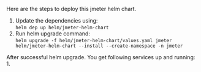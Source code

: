 Here are the steps to deploy this jmeter helm chart.

1. Update the dependencies using:<br>
   ```helm dep up helm/jmeter-helm-chart```
2. Run helm upgrade command:<br>
    ```helm upgrade -f helm/jmeter-helm-chart/values.yaml jmeter helm/jmeter-helm-chart --install --create-namespace -n jmeter```

After successful helm upgrade. You get following services up and running:
1. 